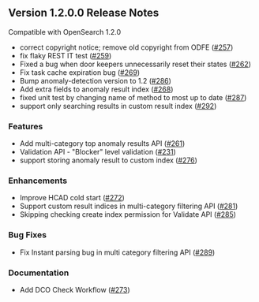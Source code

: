 ## Version 1.2.0.0 Release Notes

Compatible with OpenSearch 1.2.0

* correct copyright notice; remove old copyright from ODFE ([#257](https://github.com/opensearch-project/anomaly-detection/pull/257))
* fix flaky REST IT test ([#259](https://github.com/opensearch-project/anomaly-detection/pull/259))
* Fixed a bug when door keepers unnecessarily reset their states ([#262](https://github.com/opensearch-project/anomaly-detection/pull/262))
* Fix task cache expiration bug ([#269](https://github.com/opensearch-project/anomaly-detection/pull/269))
* Bump anomaly-detection version to 1.2 ([#286](https://github.com/opensearch-project/anomaly-detection/pull/286))
* Add extra fields to anomaly result index ([#268](https://github.com/opensearch-project/anomaly-detection/pull/268))
* fixed unit test by changing name of method to most up to date ([#287](https://github.com/opensearch-project/anomaly-detection/pull/287))
* support only searching results in custom result index ([#292](https://github.com/opensearch-project/anomaly-detection/pull/292))

### Features

* Add multi-category top anomaly results API ([#261](https://github.com/opensearch-project/anomaly-detection/pull/261))
* Validation API - "Blocker" level validation  ([#231](https://github.com/opensearch-project/anomaly-detection/pull/231))
* support storing anomaly result to custom index ([#276](https://github.com/opensearch-project/anomaly-detection/pull/276))

### Enhancements

* Improve HCAD cold start ([#272](https://github.com/opensearch-project/anomaly-detection/pull/272))
* Support custom result indices in multi-category filtering API ([#281](https://github.com/opensearch-project/anomaly-detection/pull/281))
* Skipping checking create index permission for Validate API  ([#285](https://github.com/opensearch-project/anomaly-detection/pull/285))

### Bug Fixes

* Fix Instant parsing bug in multi category filtering API ([#289](https://github.com/opensearch-project/anomaly-detection/pull/289))

### Documentation

* Add DCO Check Workflow ([#273](https://github.com/opensearch-project/anomaly-detection/pull/273))
